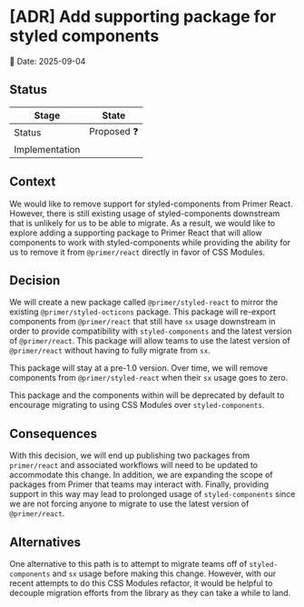 # [ADR] Add supporting package for styled components

📆 Date: 2025-09-04

## Status

| Stage          | State                                                                                     |
| -------------- | ----------------------------------------------------------------------------------------- |
| Status         | Proposed ❓ <!-- OR Accepted ✅ OR Superseded by [LINK](https://) ⚠️ OR Deprecated ⛔ --> |
| Implementation | <!-- Not planned ⛔ OR Adoption awaiting in [LINK](https://) ⏸️ OR Adopted ✅ -->         |

## Context

<!-- Provide background information and the reasons for this decision. What are the business, technical, or other drivers that motivated this decision? -->

We would like to remove support for styled-components from Primer React.
However, there is still existing usage of styled-components downstream that is
unlikely for us to be able to migrate. As a result, we would like to explore
adding a supporting package to Primer React that will allow components to work
with styled-components while providing the ability for us to remove it from
`@primer/react` directly in favor of CSS Modules.

## Decision

<!-- Clearly state the architectural decision that has been made. This includes details about the chosen solution. -->

We will create a new package called `@primer/styled-react` to mirror the
existing `@primer/styled-octicons` package. This package will re-export
components from `@primer/react` that still have `sx` usage downstream in order
to provide compatibility with `styled-components` and the latest version of
`@primer/react`. This package will allow teams to use the latest version of
`@primer/react` without having to fully migrate from `sx`.

This package will stay at a pre-1.0 version. Over time, we will remove
components from `@primer/styled-react` when their `sx` usage goes to zero.

This package and the components within will be deprecated by default to
encourage migrating to using CSS Modules over `styled-components`.

## Consequences

<!-- What are the consequences of this decision? Include both positive and negative outcomes. What trade-offs come with this decision? -->

With this decision, we will end up publishing two packages from `primer/react`
and associated workflows will need to be updated to accommodate this change. In
addition, we are expanding the scope of packages from Primer that teams may
interact with. Finally, providing support in this way may lead to prolonged
usage of `styled-components` since we are not forcing anyone to migrate to use
the latest version of `@primer/react`.

## Alternatives

<!-- Describe other options that were considered and why they were not chosen. This helps provide context and justification for the decision. -->

One alternative to this path is to attempt to migrate teams off of
`styled-components` and `sx` usage before making this change. However, with our
recent attempts to do this CSS Modules refactor, it would be helpful to decouple
migration efforts from the library as they can take a while to land.
